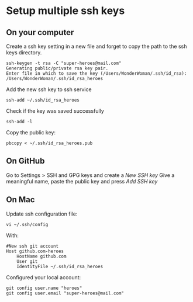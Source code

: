# Setup multiple ssh keys

## On your computer
Create a ssh key setting in a new file and forget to copy the path to the ssh keys directory.

```
ssh-keygen -t rsa -C "super-heroes@mail.com"
Generating public/private rsa key pair.
Enter file in which to save the key (/Users/WonderWoman/.ssh/id_rsa): /Users/WonderWoman/.ssh/id_rsa_heroes
```

Add the new ssh key to ssh service
```
ssh-add ~/.ssh/id_rsa_heroes
```

Check if the key was saved successfully
```
ssh-add -l
```

Copy the public key:
```
pbcopy < ~/.ssh/id_rsa_heroes.pub
```
## On GitHub
Go to Settings > SSH and GPG keys and create a *New SSH key*
Give a meaningful name, paste the public key and press *Add SSH key*

## On Mac

Update ssh configuration file:

```
vi ~/.ssh/config
```

With:
```
#New ssh git account
Host github.com-heroes
	HostName github.com
	User git
	IdentityFile ~/.ssh/id_rsa_heroes
```

Configured your local account:
```
git config user.name "heroes"
git config user.email "super-heroes@mail.com"
```